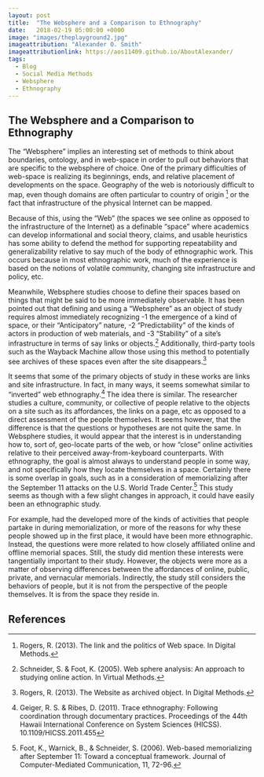 ```yaml
---
layout: post
title:  "The Websphere and a Comparison to Ethnography"
date:   2018-02-19 05:00:00 +0000
image: "images/theplayground2.jpg"
imageattribution: "Alexander O. Smith"
imageattributionlink: https://aos11409.github.io/AboutAlexander/
tags:
  - Blog
  - Social Media Methods
  - Websphere
  - Ethnography
---
```

## The Websphere and a Comparison to Ethnography
The “Websphere” implies an interesting set of methods to think about boundaries, ontology, and  in web-space in order to pull out behaviors that are specific to the websphere of choice. One of the primary difficulties of web-space is realizing its beginnings, ends, and relative placement of developments on the space. Geography of the web is notoriously difficult to map, even though domains are often particular to country of origin [^1] or the fact that infrastructure of the physical Internet can be mapped.

Because of this, using the “Web” (the spaces we see online as opposed to the infrastructure of the Internet) as a definable “space” where academics can develop informational and social theory, claims, and usable heuristics has some ability to defend the method for supporting repeatability and generalizability relative to say much of the body of ethnographic work. This occurs because in most ethnographic work, much of the experience is based on the notions of volatile community, changing site infrastructure and policy, etc.

Meanwhile, Websphere studies choose to define their spaces based on things that might be said to be more immediately observable. It has been pointed out that defining and using a “Websphere” as an object of study requires almost immediately recognizing
-1 the emergence of a kind of space, or their “Anticipatory” nature,
-2 “Predictability” of the kinds of actors in production of web materials, and
-3 “Stability” of a site’s infrastructure in terms of say links or objects.[^2]
Additionally, third-party tools such as the Wayback Machine allow those using this method to potentially see archives of these spaces even after the site disappears.[^3]

It seems that some of the primary objects of study in these works are links and site infrastructure. In fact, in many ways, it seems somewhat similar to “inverted” web ethnography.[^4] The idea there is similar. The researcher studies a culture, community, or collective of people relative to the objects on a site such as its affordances, the links on a page, etc as opposed to a direct assessment of the people themselves. It seems however, that the difference is that the questions or hypotheses are not quite the same. In Websphere studies, it would appear that the interest is in understanding how to, sort of, geo-locate parts of the web, or how “close” online activities relative to their perceived away-from-keyboard counterparts. With ethnography, the goal is almost always to understand people in some way, and not specifically how they locate themselves in a space. Certainly there is some overlap in goals, such as in a consideration of memorializing after the September 11 attacks on the U.S. World Trade Center.[^5] This study seems as though with a few slight changes in approach, it could have easily been an ethnographic study.

For example, had the developed more of the kinds of activities that people partake in during memorialization, or more of the reasons for why these people showed up in the first place, it would have been more ethnographic. Instead, the questions were more related to how closely affiliated online and offline memorial spaces. Still, the study did mention these interests were tangentially important to their study. However, the objects were more as a matter of observing differences between the affordances of online, public, private, and vernacular memorials. Indirectly, the study still considers the behaviors of people, but it is not from the perspective of the people themselves. It is from the space they reside in.

## References
[^1]: Rogers, R. (2013). The link and the politics of Web space. In Digital Methods.

[^2]: Schneider, S. & Foot, K. (2005). Web sphere analysis: An approach to studying online action. In Virtual Methods.

[^3]: Rogers, R. (2013). The Website as archived object. In Digital Methods.

[^4]: Geiger, R. S. & Ribes, D. (2011). Trace ethnography: Following coordination through documentary practices. Proceedings of the 44th Hawaii International Conference on System Sciences (HICSS). 10.1109/HICSS.2011.455

[^5]: Foot, K., Warnick, B., & Schneider, S. (2006). Web-based memorializing after September 11: Toward a conceptual framework. Journal of Computer-Mediated Communication, 11, 72-96.
